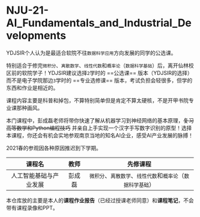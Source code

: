 # NJU-21-AI_Fundamentals_and_Industrial_Developments

YDJSIR个人认为是最适合软院不往`数据科学应用`方向发展的同学的公选课。

特别适合于修完`微积分`、`离散数学`、`线性代数`和`概率论`（`数据科学基础`）后，离开仙林校区前的软院学子！YDJSIR建议选择`2`学时的 ==公选课== 版本（YDJSIR的选择）而不是电子学院那边`3`学时的 ==专业选修课== 版本，考试负担会轻很多，但学的东西和作业是相近的。

课程内容主要是科普和掉包，不算特别简单但是肯定不算太硬核，不是开甲书院专业课那种画风。

本门课程中，彭成磊老师将带你快速了解从机器学习到神经网络的基本原理，~~复习高等数学和Python编程技巧~~ 并亲自上手实现一个汉字手写数字识别的原型！选择本课程，你还会有机会实地参观南京当地的知名AI企业，感受AI产业发展的脉搏！

2021春的参观因各种原因推迟到下学期。

|         课程名         |  教师  |                           先修课程                           |
| :--------------------: | :----: | :----------------------------------------------------------: |
| 人工智能基础与产业发展 | 彭成磊 | `微积分`、`离散数学`、`线性代数`和`概率论`（`数据科学基础`） |

本仓库放的主要是本人的**课程作业报告**（已经过授课老师同意）和**课程笔记**，不会带有课程录像和PPT。

